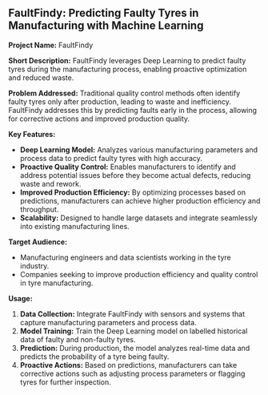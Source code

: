 ## FaultFindy: Predicting Faulty Tyres in Manufacturing with Machine Learning

**Project Name:** FaultFindy

**Short Description:** FaultFindy leverages Deep Learning to predict faulty tyres during the manufacturing process, enabling proactive optimization and reduced waste.

**Problem Addressed:** Traditional quality control methods often identify faulty tyres only after production, leading to waste and inefficiency. FaultFindy addresses this by predicting faults early in the process, allowing for corrective actions and improved production quality.

**Key Features:**

* **Deep Learning Model:** Analyzes various manufacturing parameters and process data to predict faulty tyres with high accuracy.
* **Proactive Quality Control:** Enables manufacturers to identify and address potential issues before they become actual defects, reducing waste and rework.
* **Improved Production Efficiency:** By optimizing processes based on predictions, manufacturers can achieve higher production efficiency and throughput.
* **Scalability:** Designed to handle large datasets and integrate seamlessly into existing manufacturing lines.

**Target Audience:**

* Manufacturing engineers and data scientists working in the tyre industry.
* Companies seeking to improve production efficiency and quality control in tyre manufacturing.

**Usage:**

1. **Data Collection:** Integrate FaultFindy with sensors and systems that capture manufacturing parameters and process data.
2. **Model Training:** Train the Deep Learning model on labelled historical data of faulty and non-faulty tyres.
3. **Prediction:** During production, the model analyzes real-time data and predicts the probability of a tyre being faulty.
4. **Proactive Actions:** Based on predictions, manufacturers can take corrective actions such as adjusting process parameters or flagging tyres for further inspection.


